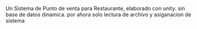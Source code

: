 Un Sistema de Punto de venta para Restaurante, elaborado con unity. sin base de datos dinamica.
por ahora solo lectura de archivo y asiganacion de sistema
